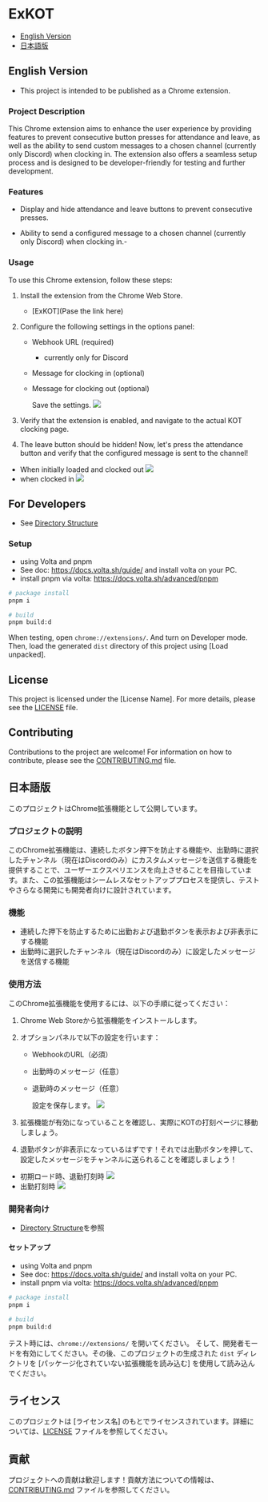 # ExKOT

- [English Version](#english-version)
- [日本語版](#日本語版)

## English Version

- This project is intended to be published as a Chrome extension.

### Project Description

This Chrome extension aims to enhance the user experience by providing features to prevent consecutive button presses for attendance and leave, as well as the ability to send custom messages to a chosen channel (currently only Discord) when clocking in. The extension also offers a seamless setup process and is designed to be developer-friendly for testing and further development.

### Features

- Display and hide attendance and leave buttons to prevent consecutive presses.

- Ability to send a configured message to a chosen channel (currently only Discord) when clocking in.-

### Usage

To use this Chrome extension, follow these steps:

1. Install the extension from the Chrome Web Store.
   <!-- TODO: Pase the link here. -->

   - [ExKOT](Pase the link here)

2. Configure the following settings in the options panel:

   - Webhook URL (required)
     - currently only for Discord
   - Message for clocking in (optional)
   - Message for clocking out (optional)

     Save the settings.
     <img src="images/option_setting.png">

3. Verify that the extension is enabled, and navigate to the actual KOT clocking page.
4. The leave button should be hidden! Now, let's press the attendance button and verify that the configured message is sent to the channel!

- When initially loaded and clocked out
  <img src="images/coming_btn.png">
- when clocked in
  <img src="images/leaving_btn.png">

## For Developers

- See [Directory Structure](./DIRECTORY.md)

### Setup

- using Volta and pnpm
- See doc: https://docs.volta.sh/guide/ and install volta on your PC.
- install pnpm via volta: https://docs.volta.sh/advanced/pnpm

```sh
# package install
pnpm i

# build
pnpm build:d
```

When testing, open `chrome://extensions/`.
And turn on Developer mode. Then, load the generated `dist` directory of this project using [Load unpacked].

## License

This project is licensed under the [License Name]. For more details, please see the [LICENSE](./LICENSE) file.

## Contributing

Contributions to the project are welcome! For information on how to contribute, please see the [CONTRIBUTING.md](./CONTRIBUTING.md) file.

## 日本語版

このプロジェクトはChrome拡張機能として公開しています。

### プロジェクトの説明

このChrome拡張機能は、連続したボタン押下を防止する機能や、出勤時に選択したチャンネル（現在はDiscordのみ）にカスタムメッセージを送信する機能を提供することで、ユーザーエクスペリエンスを向上させることを目指しています。また、この拡張機能はシームレスなセットアッププロセスを提供し、テストやさらなる開発にも開発者向けに設計されています。

### 機能

- 連続した押下を防止するために出勤および退勤ボタンを表示および非表示にする機能
- 出勤時に選択したチャンネル（現在はDiscordのみ）に設定したメッセージを送信する機能

### 使用方法

このChrome拡張機能を使用するには、以下の手順に従ってください：

1. Chrome Web Storeから拡張機能をインストールします。
2. オプションパネルで以下の設定を行います：

   - WebhookのURL（必須）
   - 出勤時のメッセージ（任意）
   - 退勤時のメッセージ（任意）

     設定を保存します。
     <img src="images/option_setting.png">

3. 拡張機能が有効になっていることを確認し、実際にKOTの打刻ページに移動しましょう。
4. 退勤ボタンが非表示になっているはずです！それでは出勤ボタンを押して、設定したメッセージをチャンネルに送られることを確認しましょう！

- 初期ロード時、退勤打刻時
  <img src="images/coming_btn.png">
- 出勤打刻時
  <img src="images/leaving_btn.png">

### 開発者向け

- [Directory Structure](./DIRECTORY.md)を参照

#### セットアップ

- using Volta and pnpm
- See doc: https://docs.volta.sh/guide/ and install volta on your PC.
- install pnpm via volta: https://docs.volta.sh/advanced/pnpm

```sh
# package install
pnpm i

# build
pnpm build:d
```

テスト時には、`chrome://extensions/` を開いてください。
そして、開発者モードを有効にしてください。その後、このプロジェクトの生成された `dist` ディレクトリを [パッケージ化されていない拡張機能を読み込む] を使用して読み込んでください。

## ライセンス

このプロジェクトは [ライセンス名] のもとでライセンスされています。詳細については、[LICENSE](./LICENSE) ファイルを参照してください。

## 貢献

プロジェクトへの貢献は歓迎します！貢献方法についての情報は、[CONTRIBUTING.md](./CONTRIBUTING.md) ファイルを参照してください。
